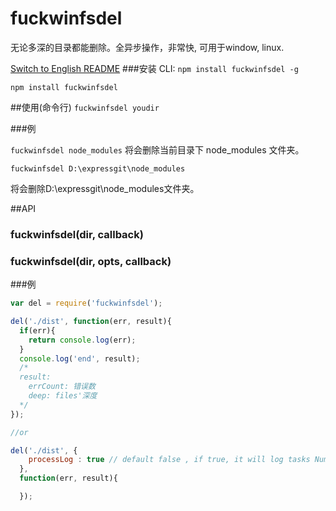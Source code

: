 # fuckwinfsdel
无论多深的目录都能删除。全异步操作，非常快, 可用于window, linux.

[Switch to English README](README-en.md)
###安装
CLI: `npm install fuckwinfsdel -g`

`npm install fuckwinfsdel`

##使用(命令行)
`fuckwinfsdel youdir`

###例

`fuckwinfsdel node_modules`
将会删除当前目录下 node_modules 文件夹。

`fuckwinfsdel D:\expressgit\node_modules`

将会删除D:\expressgit\node_modules文件夹。

##API
### fuckwinfsdel(dir, callback)
### fuckwinfsdel(dir, opts, callback)

###例
```js
var del = require('fuckwinfsdel');

del('./dist', function(err, result){
  if(err){
    return console.log(err);
  }
  console.log('end', result);
  /*
  result:
    errCount: 错误数
    deep: files'深度
  */
});

//or

del('./dist', {
    processLog : true // default false , if true, it will log tasks Number and error on process.
  },
  function(err, result){

  });
```
